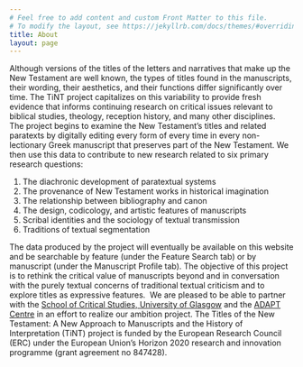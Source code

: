 ```yaml
---
# Feel free to add content and custom Front Matter to this file.
# To modify the layout, see https://jekyllrb.com/docs/themes/#overriding-theme-defaults
title: About
layout: page
---
```


Although versions of the titles of the letters and narratives that make up the New Testament are well known, the types of titles found in the manuscripts, their wording, their aesthetics, and their functions differ significantly over time. The TiNT project capitalizes on this variability to provide fresh evidence that informs continuing research on critical issues relevant to biblical studies, theology, reception history, and many other disciplines.
​
The project begins to examine the New Testament’s titles and related paratexts by digitally editing every form of every time in every non-lectionary Greek manuscript that preserves part of the New Testament. We then use this data to contribute to new research related to six primary research questions:
​

1. The diachronic development of paratextual systems
2. The provenance of New Testament works in historical imagination
3. The relationship between bibliography and canon
4. The design, codicology, and artistic features of manuscripts
5. Scribal identities and the sociology of textual transmission
6. Traditions of textual segmentation

The data produced by the project will eventually be available on this website and be searchable by feature (under the Feature Search tab) or by manuscript (under the Manuscript Profile tab). The objective of this project is to rethink the critical value of manuscripts beyond and in conversation with the purely textual concerns of traditional textual criticism and to explore titles as expressive features.
   ​
We are pleased to be able to partner with the [School of Critical Studies, University of Glasgow](https://www.gla.ac.uk/schools/critical/) and the [ADAPT Centre](https://www.adaptcentre.ie/) in an effort to realize our ambition project. The Titles of the New Testament: A New Approach to Manuscripts and the History of Interpretation (TiNT) project is funded by the European Research Council (ERC) under the European Union’s Horizon 2020 research and innovation programme (grant agreement no 847428).